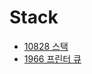 # Stack

- [10828 스택](https://github.com/jjheon0614/DSA/blob/7a1696acc1b7197b8fe6534f44aeb10df41167fb/Stack/10828.cpp)
- [1966 프린터 큐](https://github.com/jjheon0614/DSA/blob/7a1696acc1b7197b8fe6534f44aeb10df41167fb/Stack/1966.cpp)

